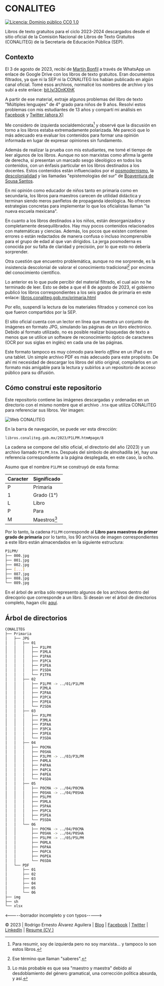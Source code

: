 # CONALITEG

[![Licencia: Dominio público CC0 1.0](https://img.shields.io/badge/Licencia-Dominio_p%C3%BAblico_CC0_1.0-9F2241.svg)](https://creativecommons.org/publicdomain/zero/1.0/deed.es)

Libros de texto gratuitos para el ciclo 2023-2024 descargados desde el sitio oficial de la Comisión Nacional de Libros de Texto Gratuitos (CONALITEG) de la Secretaría de Educación Pública (SEP).

## Contexto

El 3 de agosto de 2023, recibí de [Martín Bonfil](https://twitter.com/mbonfil_65) a través de WhatsApp un enlace de Google Drive con los libros de texto gratuitos. Eran documentos filtrados, ya que ni la SEP ni la CONALITEG los habían publicado en algún canal oficial. Tomé esos archivos, normalicé los nombres de archivo y los subí a este enlace: [bit.ly/3OnKXhK](https://bit.ly/3OnKXhK)

A partir de ese material, extraje algunos problemas del libro de texto "Múltiples lenguajes" de 4° grado para niños de 9 años. Resolví estos problemas con mis estudiantes de 13 años y compartí mi análisis en [Facebook](https://www.facebook.com/incognia/posts/pfbid02cuWSDPEB5Qkcy6TD1dorfLyaDwCmCHbmgzqNnqQGf5eXcE7Yj6ckQjZLQ1wnEYoSl) y [Twitter (ahora X)](https://twitter.com/incognia/status/1687301172300787713)

Me considero de izquierda socialdemócrata[^1] y observé que la discusión en torno a los libros estaba extremadamente polarizada. Me pareció que lo más adecuado era evaluar los contenidos para formar una opinión informada en lugar de expresar opiniones sin fundamento.

Además de realizar la prueba con mis estudiantes, me tomé el tiempo de leer algunos de los libros. Aunque no son marxistas como afirma la gente de derecha, sí presentan un marcado sesgo ideológico en todos los contenidos, con un énfasis particular en los libros destinados a los docentes. Estos contenidos están influenciados por el [posmodernismo](https://es.wikipedia.org/wiki/Filosof%C3%ADa_posmoderna), la [descolonialidad](https://es.wikipedia.org/wiki/Decolonialidad) y las llamadas "epistemologías del sur" de [Boaventura de Sousa Santos](https://es.wikipedia.org/wiki/Boaventura_de_Sousa_Santos).

En mi opinión como educador de niños tanto en primaria como en secundaria, los libros para maestros carecen de utilidad didáctica y terminan siendo meros panfletos de propaganda ideológica. No ofrecen estrategias concretas para implementar lo que los oficialistas llaman "la nueva escuela mexicana".

En cuanto a los libros destinados a los niños, están desorganizados y completamente desequilibrados. Hay muy pocos contenidos relacionados con matemáticas y ciencias. Además, los pocos que existen contienen errores o están redactados de manera confusa o incluso incomprensible para el grupo de edad al que van dirigidos. La jerga posmoderna es conocida por su falta de claridad y precisión, por lo que esto no debería sorprender.

Otra cuestión que encuentro problemática, aunque no me sorprende, es la insistencia descolonial de valorar el conocimiento tradicional[^2] por encima del conocimiento científico.

Lo anterior es lo que pude percibir del material filtrado, el cual aún no he terminado de leer. Esto se debe a que el 8 de agosto de 2023, el gobierno publicó los libros correspondientes a los seis grados de primaria en este enlace: [libros.conaliteg.gob.mx/primaria.html](https://libros.conaliteg.gob.mx/primaria.html)

Por ello, suspendí la lectura de los materiales filtrados y comencé con los que fueron compartidos por la SEP.

El sitio oficial cuenta con un lector en línea que muestra un conjunto de imágenes en formato JPG, simulando las páginas de un libro electrónico. Debido al formato utilizado, no es posible realizar búsquedas de texto a menos que se utilice un software de reconocimiento óptico de caracteres (OCR por sus siglas en inglés) en cada una de las páginas.

Este formato tampoco es muy cómodo para leerlo *offline* en un iPad o en una tablet. Un simple archivo PDF es más adecuado para este propósito. De ahí mi necesidad de descargar los libros del sitio original, compilarlos en un formato más amigable para la lectura y subirlos a un repositorio de acceso público para su difusión.


## Cómo construí este repositorio

Este repositorio contiene las imágenes descargadas y ordenadas en un directorio con el mismo nombre que el archivo `.htm` que utiliza CONALITEG para referenciar sus libros. Ver imagen:

![Web CONALITEG](https://raw.githubusercontent.com/incognia/CONALITEG/main/img/a248b147-c53b-472e-bc6a-ef0f25f0eca1.png)

En la barra de navegación, se puede ver esta dirección:

`libros.conaliteg.gob.mx/2023/P1LPM.htm#page/8`

La cadena se compone del sitio oficial, el directorio del año (2023) y un archivo llamado `P1LPM.htm`. Después del símbolo de almohadilla (`#`), hay una referencia correspondiente a la página desplegada, en este caso, la ocho.

Asumo que el nombre `P1LPM` se construyó de esta forma:

| Caracter | Significado |
| -------- | ----------- |
| P        | Primaria    | 
| 1        | Grado (1°)  |
| L        | Libro       |
| P        | Para        |
| M        | Maestros[^3]|

Por lo tanto, la cadena `P1LPM` corresponde al **Libro para maestros de primer grado de primaria** por lo tanto, los 90 archivos de imagen correspondientes a este libro están almacendados en la siguiente estructura:

```bash
P1LPM/
├── 000.jpg
├── 001.jpg
├── 002.jpg
├── [...]
├── 087.jpg
├── 088.jpg
└── 089.jpg
```
En el árbol de arriba sólo represento algunos de los archivos dentro del direcqorio que corresponde a un libro. Si deseán ver el árbol de directorios completo, hagan clic [aquí](#%C3%81rbol-de-directorios).

## Árbol de directorios

```bash
CONALITEG
├── Primaria
│   ├── JPG
│   │   ├── 01
│   │   │   ├── P1LPM
│   │   │   ├── P1MLA
│   │   │   ├── P1PAA
│   │   │   ├── P1PCA
│   │   │   ├── P1PEA
│   │   │   ├── P1SDA
│   │   │   └── P1TPA
│   │   ├── 02
│   │   │   ├── P1LPM -> ../01/P1LPM
│   │   │   ├── P2MLA
│   │   │   ├── P2PAA
│   │   │   ├── P2PCA
│   │   │   ├── P2PEA
│   │   │   └── P2SDA
│   │   ├── 03
│   │   │   ├── P3LPM
│   │   │   ├── P3MLA
│   │   │   ├── P3PAA
│   │   │   ├── P3PCA
│   │   │   ├── P3PEA
│   │   │   └── P3SDA
│   │   ├── 04
│   │   │   ├── P0CMA
│   │   │   ├── P0SHA
│   │   │   ├── P3LPM -> ../03/P3LPM
│   │   │   ├── P4MLA
│   │   │   ├── P4PAA
│   │   │   ├── P4PCA
│   │   │   ├── P4PEA
│   │   │   └── P4SDA
│   │   ├── 05
│   │   │   ├── P0CMA -> ../04/P0CMA
│   │   │   ├── P0SHA -> ../04/P0SHA
│   │   │   ├── P5LPM
│   │   │   ├── P5MLA
│   │   │   ├── P5PAA
│   │   │   ├── P5PCA
│   │   │   ├── P5PEA
│   │   │   └── P5SDA
│   │   └── 06
│   │       ├── P0CMA -> ../04/P0CMA
│   │       ├── P0SHA -> ../04/P0SHA
│   │       ├── P5LPM -> ../05/P5LPM
│   │       ├── P6MLA
│   │       ├── P6PAA
│   │       ├── P6PCA
│   │       ├── P6PEA
│   │       └── P6SDA
│   └── PDF
│       ├── 01
│       ├── 02
│       ├── 03
│       ├── 04
│       ├── 05
│       └── 06
├── img
├── sh
└── xlsx
```
<-----borrador incompleto y con typos----->

[^1]: Para resumir, soy de izquierda pero no soy marxista... y tampoco lo son estos libros.

[^2]: Ese término que llaman "saberes".

[^3]: Lo más probable es que sea "maestro y maestra" debido al desdoblamiento del género gramatical, una corrección política absurda, y así.

© 2023 | Rodrigo Ernesto Álvarez Aguilera | [Blog](https://incognia.hashnode.dev) | [Facebook](https://www.facebook.com/incognia) | [Twitter](https://twitter.com/incognia) | [LinkedIn](https://www.linkedin.com/in/rodrigo-alvarez-aguilera) | [Resume (CV )](https://incognia.github.io)
